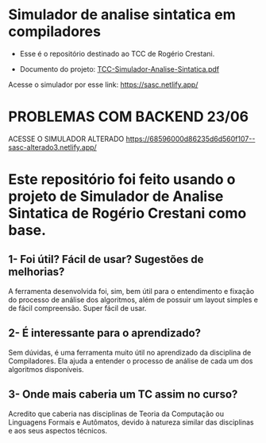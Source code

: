 # Simulador de analise sintatica em compiladores

- Esse é o repositório destinado ao TCC de Rogério Crestani.

- Documento do projeto:  [TCC-Simulador-Analise-Sintatica.pdf](https://github.com/user-attachments/files/17387550/TCC2_Rogerio_Crestani-.Corrigido-Versao.2.pdf)

Acesse o simulador por esse link: https://sasc.netlify.app/

# PROBLEMAS COM BACKEND 23/06
ACESSE O SIMULADOR ALTERADO https://68596000d86235d6d560f107--sasc-alterado3.netlify.app/

# Este repositório foi feito usando o projeto de Simulador de Analise Sintatica de Rogério Crestani como base.

## 1- Foi útil? Fácil de usar? Sugestões de melhorias?
A ferramenta desenvolvida foi, sim, bem útil para o entendimento e fixação do processo de análise dos algoritmos, além de possuir um layout simples e de fácil compreensão. Super fácil de usar.

## 2- É interessante para o aprendizado?
Sem dúvidas, é uma ferramenta muito útil no aprendizado da disciplina de Compiladores. Ela ajuda a entender o processo de análise de cada um dos algoritmos disponíveis.

## 3- Onde mais caberia um TC assim no curso?
Acredito que caberia nas disciplinas de Teoria da Computação ou Linguagens Formais e Autômatos, devido à natureza similar das disciplinas e aos seus aspectos técnicos.
